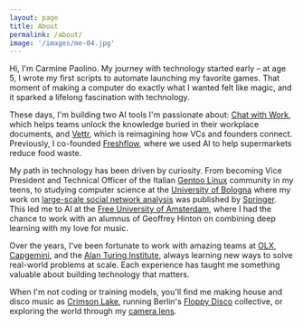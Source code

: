 ```yaml
---
layout: page
title: About
permalink: /about/
image: '/images/me-04.jpg'
---
```


Hi, I'm Carmine Paolino. My journey with technology started early – at age 5, I wrote my first scripts to automate launching my favorite games. That moment of making a computer do exactly what I wanted felt like magic, and it sparked a lifelong fascination with technology.

These days, I'm building two AI tools I'm passionate about: [Chat with Work][chatwithwork], which helps teams unlock the knowledge buried in their workplace documents, and [Vettr][vettr], which is reimagining how VCs and founders connect. Previously, I co-founded [Freshflow][freshflow], where we used AI to help supermarkets reduce food waste.

My path in technology has been driven by curiosity. From becoming Vice President and Technical Officer of the Italian [Gentoo Linux][gentoo] community in my teens, to studying computer science at the [University of Bologna][unibo] where my work on [large-scale social network analysis][lana] was published by [Springer][springer]. This led me to AI at the [Free University of Amsterdam][vu], where I had the chance to work with an alumnus of Geoffrey Hinton on combining deep learning with my love for music.

Over the years, I've been fortunate to work with amazing teams at [OLX][olx], [Capgemini][capgemini], and the [Alan Turing Institute][turing], always learning new ways to solve real-world problems at scale. Each experience has taught me something valuable about building technology that matters.

When I'm not coding or training models, you'll find me making house and disco music as [Crimson Lake][crimsonlake], running Berlin's [Floppy Disco][floppydisco] collective, or exploring the world through my [camera lens][pictures].

[pictures]: https://paolino.photography
[crimsonlake]: https://crimsonlake.live
[freshflow]: https://freshflow.ai
[chatwithwork]: https://chatwithwork.com
[vettr]: https://vettr.ai
[gentoo]: https://www.gentoo.org
[unibo]: https://www.unibo.it/en
[springer]: https://www.springer.com
[vu]: https://vu.nl/en
[olx]: https://www.olx.com
[capgemini]: https://www.capgemini.com
[turing]: https://www.turing.ac.uk
[floppydisco]: https://floppydisco.live
[lana]: https://link.springer.com/chapter/10.1007/978-1-4614-9242-9_6
